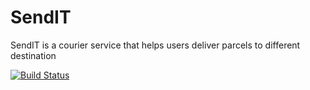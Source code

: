 # SendIT
SendIT is a courier service that helps users deliver parcels to different destination

[![Build Status](https://travis-ci.com/jnafolayan/SendIT.svg?branch=master)](https://travis-ci.com/jnafolayan/SendIT)
